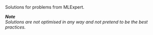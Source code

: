 Solutions for problems from MLExpert.

***Note***</br>
<i>Solutions are not optimised in any way and not pretend to be the best practices.</i>
